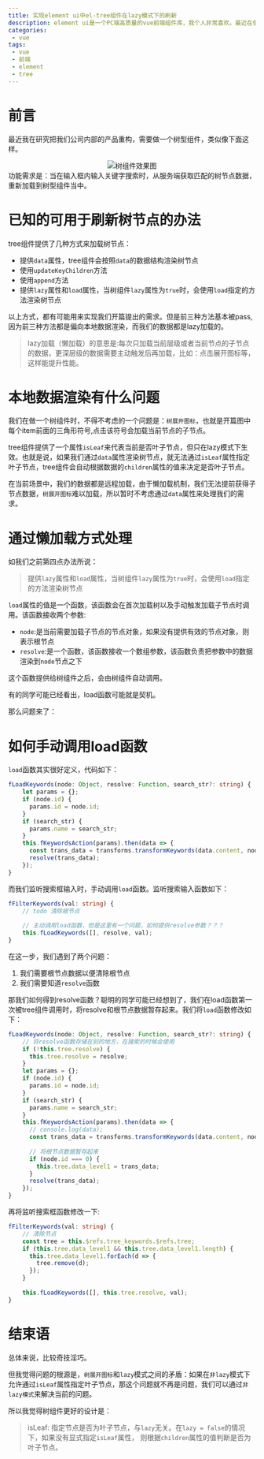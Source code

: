 ```yaml
---
title: 实现element ui中el-tree组件在lazy模式下的刷新
description: element ui是一个PC端高质量的vue前端组件库，我个人非常喜欢。最近在使用tree组件时碰到一些麻烦——没有直接的API可以方便地在lazy模式下实现整树的节点重新加载。我们来看看怎么样实现这样的需求。
categories:
 - vue
tags:
 - vue
 - 前端
 - element
 - tree
---
```

# 前言
最近我在研究把我们公司内部的产品重构，需要做一个树型组件，类似像下面这样。
<div align="center">
	<img src="{{site.baseurl}}/assets/images/2019/09/1568613408954.jpg" alt="树组件效果图">
</div>
功能需求是：当在输入框内输入关键字搜索时，从服务端获取匹配的树节点数据，重新加载到树型组件当中。

# 已知的可用于刷新树节点的办法
tree组件提供了几种方式来加载树节点：
- 提供`data`属性，tree组件会按照`data`的数据结构渲染树节点
- 使用`updateKeyChildren`方法
- 使用`append`方法
- 提供`lazy`属性和`load`属性，当树组件`lazy`属性为`true`时，会使用`load`指定的方法渲染树节点

以上方式，都有可能用来实现我们开篇提出的需求。但是前三种方法基本被pass,因为前三种方法都是偏向本地数据渲染，而我们的数据都是lazy加载的。
> lazy加载（懒加载）的意思是:每次只加载当前层级或者当前节点的子节点的数据，更深层级的数据需要主动触发后再加载，比如：点击展开图标等，这样能提升性能。

# 本地数据渲染有什么问题
我们在做一个树组件时，不得不考虑的一个问题是：`树展开图标`，也就是开篇图中每个item前面的三角形符号,点击该符号会加载当前节点的子节点。

tree组件提供了一个属性`isLeaf`来代表当前是否叶子节点，但只在lazy模式下生效。也就是说，如果我们通过`data`属性渲染树节点，就无法通过`isLeaf`属性指定叶子节点，tree组件会自动根据数据的`children`属性的值来决定是否叶子节点。

在当前场景中，我们的数据都是远程加载，由于懒加载机制，我们无法提前获得子节点数据，`树展开图标`难以加载，所以暂时不考虑通过`data`属性来处理我们的需求。

# 通过懒加载方式处理
如我们之前第四点办法所说：
> 提供`lazy`属性和`load`属性，当树组件`lazy`属性为`true`时，会使用`load`指定的方法渲染树节点

`load`属性的值是一个函数，该函数会在首次加载树以及手动触发加载子节点时调用。该函数接收两个参数:
- `node`:是当前需要加载子节点的节点对象，如果没有提供有效的节点对象，则表示根节点
- `resolve`:是一个函数，该函数接收一个数组参数，该函数负责把参数中的数据渲染到`node`节点之下

这个函数提供给树组件之后，会由树组件自动调用。

有的同学可能已经看出，load函数可能就是契机。

那么问题来了：

# 如何手动调用load函数
`load`函数其实很好定义，代码如下：
```typescript
fLoadKeywords(node: Object, resolve: Function, search_str?: string) {
    let params = {};
    if (node.id) {
      params.id = node.id;
    }
    if (search_str) {
      params.name = search_str;
    }
    this.fKeywordsAction(params).then(data => {
      const trans_data = transforms.transformKeywords(data.content, node.id);
      resolve(trans_data);
    });
}
```

而我们监听搜索框输入时，手动调用`load`函数。监听搜索输入函数如下：
```typescript
fFilterKeywords(val: string) {
    // todo 清除根节点
    
    // 主动调用load函数，但是这里有一个问题，如何提供resolve参数？？？
    this.fLoadKeywords([], resolve, val);
}
```

在这一步，我们遇到了两个问题：
1. 我们需要根节点数据以便清除根节点
2. 我们需要知道`resolve`函数

那我们如何得到resolve函数？聪明的同学可能已经想到了，我们在load函数第一次被tree组件调用时，将resolve和根节点数据暂存起来。我们将`load`函数修改如下：
```typescript
fLoadKeywords(node: Object, resolve: Function, search_str?: string) {
    // 将resolve函数存储在别的地方，在搜索的时候会使用
    if (!this.tree.resolve) {
      this.tree.resolve = resolve;
    }
    let params = {};
    if (node.id) {
      params.id = node.id;
    }
    if (search_str) {
      params.name = search_str;
    }
    this.fKeywordsAction(params).then(data => {
      // console.log(data);
      const trans_data = transforms.transformKeywords(data.content, node.id);
      
      // 将根节点数据暂存起来
      if (node.id === 0) {
        this.tree.data_level1 = trans_data;
      }
      resolve(trans_data);
    });
}
```

再将监听搜索框函数修改一下:
```typescript
fFilterKeywords(val: string) {
    // 清除节点
    const tree = this.$refs.tree_keywords.$refs.tree;
    if (this.tree.data_level1 && this.tree.data_level1.length) {
      this.tree.data_level1.forEach(d => {
        tree.remove(d);
      });
    }
    
    this.fLoadKeywords([], this.tree.resolve, val);
}
```

# 结束语
总体来说，比较奇技淫巧。

但我觉得问题的根源是，`树展开图标`和`lazy`模式之间的矛盾：如果在`非lazy`模式下允许通过`isLeaf`属性指定叶子节点，那这个问题就不再是问题，我们可以通过`非lazy模式`来解决当前的问题。

所以我觉得树组件更好的设计是：
> isLeaf: 指定节点是否为叶子节点，与`lazy`无关。在`lazy = false`的情况下，如果没有显式指定`isLeaf`属性， 则根据`children`属性的值判断是否为叶子节点。